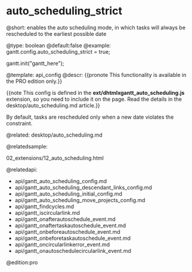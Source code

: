 auto_scheduling_strict
=============

@short:
	 enables the auto scheduling mode, in which tasks will always be rescheduled to the earliest possible date

@type: boolean
@default:false
@example:
gantt.config.auto_scheduling_strict = true;

gantt.init("gantt_here");

@template:	api_config
@descr:
{{pronote This functionality is available in the PRO edition only.}}

{{note This config is defined in the **ext/dhtmlxgantt_auto_scheduling.js** extension, so you need to include it on the page. Read the details in the desktop/auto_scheduling.md article.}}



By default, tasks are rescheduled only when a new date violates the constraint. 


@related:
desktop/auto_scheduling.md

@relatedsample:

02_extensions/12_auto_scheduling.html

@relatedapi:
- api/gantt_auto_scheduling_config.md
- api/gantt_auto_scheduling_descendant_links_config.md
- api/gantt_auto_scheduling_initial_config.md
- api/gantt_auto_scheduling_move_projects_config.md
- api/gantt_findcycles.md
- api/gantt_iscircularlink.md
- api/gantt_onafterautoschedule_event.md
- api/gantt_onaftertaskautoschedule_event.md
- api/gantt_onbeforeautoschedule_event.md
- api/gantt_onbeforetaskautoschedule_event.md
- api/gantt_oncircularlinkerror_event.md
- api/gantt_onautoschedulecircularlink_event.md

@edition:pro